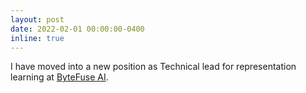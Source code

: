 ```yaml
---
layout: post
date: 2022-02-01 00:00:00-0400
inline: true
---
```


I have moved into a new position as Technical lead for representation learning at [ByteFuse AI](www.bytefuse.ai).